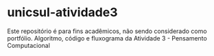 # unicsul-atividade3
Este repositório é para fins acadêmicos, não sendo considerado como portfólio. Algoritmo, código e fluxograma da Atividade 3 - Pensamento Computacional
